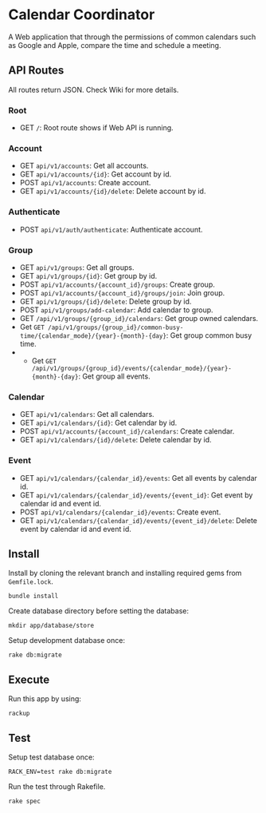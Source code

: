 # Calendar Coordinator

A Web application that through the permissions of common calendars such as Google and Apple, compare the time and schedule a meeting.

## API Routes

All routes return JSON. Check Wiki for more details.

### Root
- GET `/`: Root route shows if Web API is running.

### Account
- GET `api/v1/accounts`: Get all accounts.
- GET `api/v1/accounts/{id}`: Get account by id.
- POST `api/v1/accounts`: Create account.
- GET `api/v1/accounts/{id}/delete`: Delete account by id.

### Authenticate
- POST `api/v1/auth/authenticate`: Authenticate account.

### Group
- GET `api/v1/groups`: Get all groups.
- GET `api/v1/groups/{id}`: Get group by id.
- POST `api/v1/accounts/{account_id}/groups`: Create group.
- POST `api/v1/accounts/{account_id}/groups/join`: Join group.
- GET `api/v1/groups/{id}/delete`: Delete group by id.
- POST `api/v1/groups/add-calendar`: Add calendar to group.
- GET `/api/v1/groups/{group_id}/calendars`: Get group owned calendars.
- Get `GET /api/v1/groups/{group_id}/common-busy-time/{calendar_mode}/{year}-{month}-{day}`: Get group common busy time.
- - Get `GET /api/v1/groups/{group_id}/events/{calendar_mode}/{year}-{month}-{day}`: Get group all events.

### Calendar
- GET `api/v1/calendars`: Get all calendars.
- GET `api/v1/calendars/{id}`: Get calendar by id.
- POST `api/v1/accounts/{account_id}/calendars`: Create calendar.
- GET `api/v1/calendars/{id}/delete`: Delete calendar by id.

### Event
- GET `api/v1/calendars/{calendar_id}/events`: Get all events by calendar id.
- GET `api/v1/calendars/{calendar_id}/events/{event_id}`: Get event by calendar id and event id.
- POST `api/v1/calendars/{calendar_id}/events`: Create event.
- GET `api/v1/calendars/{calendar_id}/events/{event_id}/delete`: Delete event by calendar id and event id.

## Install

Install by cloning the relevant branch and installing required gems from `Gemfile.lock`.

```
bundle install
```

Create database directory before setting the database:

```
mkdir app/database/store
```

Setup development database once:

```
rake db:migrate
```

## Execute

Run this app by using:

```
rackup
```

## Test

Setup test database once:

```
RACK_ENV=test rake db:migrate
```

Run the test through Rakefile.

```
rake spec
```

